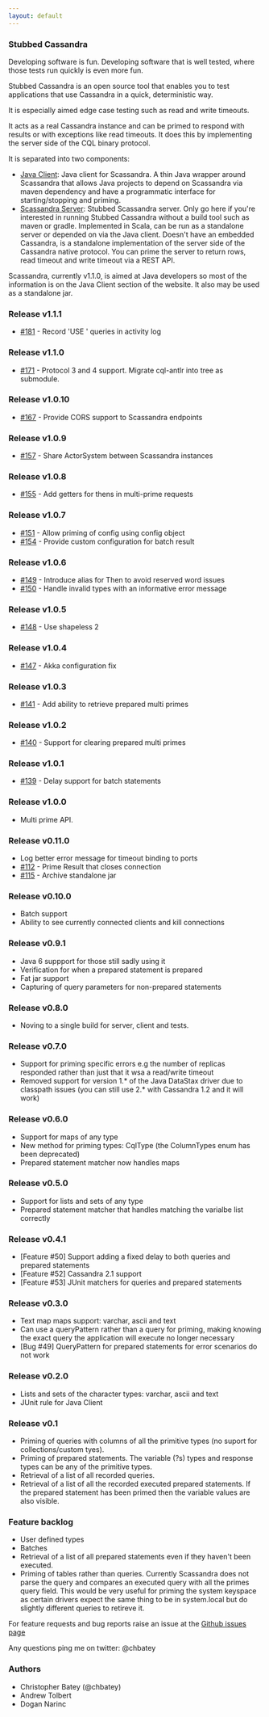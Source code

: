 ```yaml
---
layout: default
---
```


### Stubbed Cassandra

Developing software is fun. Developing software that is well tested, where those tests run quickly is even more fun.

Stubbed Cassandra is an open source tool that enables you to test applications that use Cassandra in a quick, deterministic way.

It is especially aimed edge case testing such as read and write timeouts.

It acts as a real Cassandra instance and can be primed to respond with results or with exceptions like read timeouts. It does this by implementing the server side of the CQL binary protocol.

It is separated into two components:

* [Java Client](http://scassandra-docs.readthedocs.org/en/latest/java/overview/): Java client for Scassandra. A thin Java wrapper around Scassandra that allows Java projects to depend on Scassandra via maven dependency and have a programmatic interface for starting/stopping and priming.
* [Scassandra Server](http://scassandra-docs.readthedocs.org/en/latest/standalone/overview/): Stubbed Scassandra server. Only go here if you're interested in running Stubbed Cassandra without a build tool such as maven or gradle. Implemented in Scala, can be run as a standalone server or depended on via the Java client. Doesn't have an embedded Cassandra, is a standalone implementation of the server side of the Cassandra native protocol. You can prime the server to return rows, read timeout and write timeout via a REST API.

Scassandra, currently v1.1.0, is aimed at Java developers so most of the information is on the Java Client section of the website.  It also may be used as a standalone jar.

### Release v1.1.1

* [#181](https://github.com/scassandra/scassandra-server/issues/181) - Record 'USE <keyspace>' queries in activity log

### Release v1.1.0

* [#171](https://github.com/scassandra/scassandra-server/pull/171) - Protocol 3 and 4 support.  Migrate cql-antlr into tree as submodule.

### Release v1.0.10

* [#167](https://github.com/scassandra/scassandra-server/pull/167) - Provide CORS support to Scassandra endpoints

### Release v1.0.9

* [#157](https://github.com/scassandra/scassandra-server/pull/157) - Share ActorSystem between Scassandra instances

### Release v1.0.8

* [#155](https://github.com/scassandra/scassandra-server/pull/155) - Add getters for thens in multi-prime requests

### Release v1.0.7

* [#151](https://github.com/scassandra/scassandra-server/pull/151) - Allow priming of config using config object
* [#154](https://github.com/scassandra/scassandra-server/pull/154) - Provide custom configuration for batch result

### Release v1.0.6

* [#149](https://github.com/scassandra/scassandra-server/pull/149) - Introduce alias for Then to avoid reserved word issues 
* [#150](https://github.com/scassandra/scassandra-server/pull/150) - Handle invalid types with an informative error message

### Release v1.0.5

* [#148](https://github.com/scassandra/scassandra-server/pull/148) - Use shapeless 2

### Release v1.0.4

* [#147](https://github.com/scassandra/scassandra-server/pull/147) - Akka configuration fix

### Release v1.0.3

* [#141](https://github.com/scassandra/scassandra-server/pull/141) - Add ability to retrieve prepared multi primes

### Release v1.0.2

* [#140](https://github.com/scassandra/scassandra-server/pull/140) - Support for clearing prepared multi primes

### Release v1.0.1
* [#139](https://github.com/scassandra/scassandra-server/pull/139) - Delay support for batch statements

### Release v1.0.0

* Multi prime API.

### Release v0.11.0

* Log better error message for timeout binding to ports
* [#112](https://github.com/scassandra/scassandra-server/issues/112) - Prime Result that closes connection
* [#115](https://github.com/scassandra/scassandra-server/pull/115) - Archive standalone jar

### Release v0.10.0

* Batch support
* Ability to see currently connected clients and kill connections

### Release v0.9.1

* Java 6 suppport for those still sadly using it
* Verification for when a prepared statement is prepared
* Fat jar support
* Capturing of query parameters for non-prepared statements

### Release v0.8.0

* Noving to a single build for server, client and tests.

### Release v0.7.0 

* Support for priming specific errors e.g the number of replicas responded rather than just that it wsa a read/write timeout
* Removed support for version 1.* of the Java DataStax driver due to classpath issues (you can still use 2.* with Cassandra 1.2 and it will work)

### Release v0.6.0

* Support for maps of any type
* New method for priming types: CqlType (the ColumnTypes enum has been deprecated)
* Prepared statement matcher now handles maps
 
### Release v0.5.0

* Support for lists and sets of any type
* Prepared statement matcher that handles matching the varialbe list correctly

### Release v0.4.1

* [Feature #50] Support adding a fixed delay to both queries and prepared statements
* [Feature #52] Cassandra 2.1 support
* [Feature #53] JUnit matchers for queries and prepared statements

### Release v0.3.0

* Text map maps support: varchar, ascii and text
* Can use a queryPattern rather than a query for priming, making knowing the exact query the application will execute no longer necessary
* [Bug #49] QueryPattern for prepared statements for error scenarios do not work

### Release v0.2.0

* Lists and sets of the character types: varchar, ascii and text
* JUnit rule for Java Client

### Release v0.1

* Priming of queries with columns of all the primitive types (no suport for collections/custom tyes).
* Priming of prepared statements. The variable (?s) types and response types can be any of the primitive types.
* Retrieval of a list of all recorded queries.
* Retrieval of a list of all the recorded executed prepared statements. If the prepared statement has been primed then the variable values are also visible.

### Feature backlog

* User defined types
* Batches
* Retrieval of a list of all prepared statements even if they haven't been executed.
* Priming of tables rather than queries. Currently Scassandra does not parse the query and compares an executed query with all the primes query field. This would be very useful for priming the system keyspace as certain drivers expect the same thing to be in system.local but do slightly different queries to retireve it.

For feature requests and bug reports raise an issue at the [Github issues page](https://github.com/scassandra/scassandra-server/issues)

Any questions ping me on twitter: @chbatey

### Authors 
* Christopher Batey (@chbatey)
* Andrew Tolbert
* Dogan Narinc

